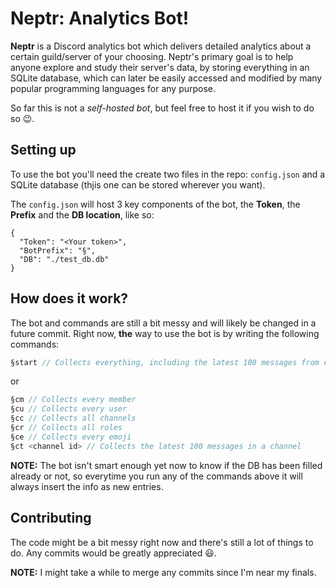 # Neptr: Analytics Bot!

**Neptr** is a Discord analytics bot which delivers detailed analytics about a certain guild/server of your choosing. Neptr's primary goal is to help anyone explore and study their server's data, by storing everything in an SQLite database, which can later be easily accessed and modified by many popular programming languages for any purpose.

So far this is not a *self-hosted bot*, but feel free to host it if you wish to do so 😉.

## Setting up

To use the bot you'll need the create two files in the repo: `config.json` and a SQLite database (thjis one can be stored wherever you want).

The `config.json` will host 3 key components of the bot, the **Token**, the **Prefix** and the **DB location**, like so:
```
{
  "Token": "<Your token>",
  "BotPrefix": "§",
  "DB": "./test_db.db"
}
```

## How does it work?

The bot and commands are still a bit messy and will likely be changed in a future commit. Right now, **the** way to use the bot is by writing the following commands:

```javascript
§start // Collects everything, including the latest 100 messages from each channel
```

or

```javascript
§cm // Collects every member
§cu // Collects every user
§cc // Collects all channels
§cr // Collects all roles
§ce // Collects every emoji
§ct <channel id> // Collects the latest 100 messages in a channel
```

**NOTE:** The bot isn't smart enough yet now to know if the DB has been filled already or not, so everytime you run any of the commands above it will always insert the info as new entries.

## Contributing

The code might be a bit messy right now and there's still a lot of things to do. Any commits would be greatly appreciated 😃.

**NOTE:** I might take a while to merge any commits since I'm near my finals.